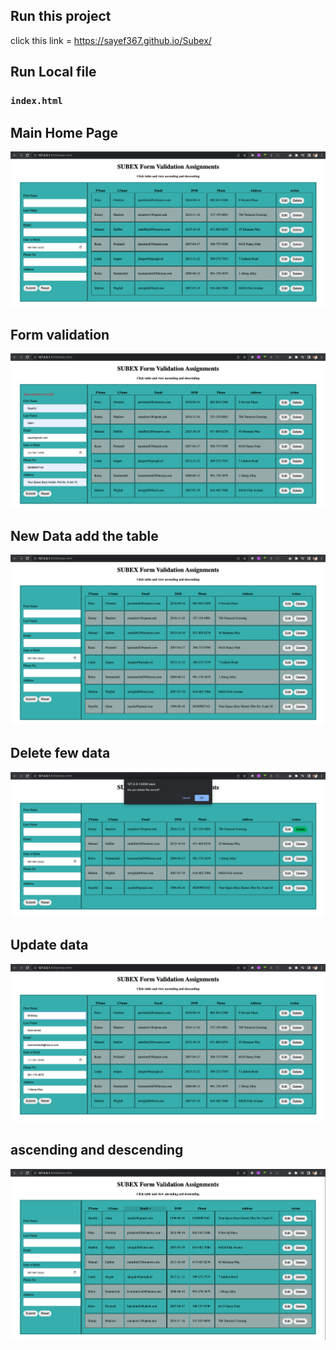 ## Run this project
click this link = https://sayef367.github.io/Subex/

## Run Local file

### `index.html`

## Main Home Page
![](Image/mainHome.png)
## Form validation 
![](Image/formValidation.png)
## New Data add the table
![](Image/addNewData.png)
## Delete few data
![](Image/deleteData.png)
## Update data
![](Image/updateData.png)
## ascending and descending
![](Image/ascendingAndDescending.png)